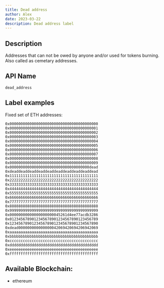 ```yaml
---
title: Dead address
author: Alex
date: 2023-03-22
description: Dead address label
---
```


## Description

Addresses that can not be owed by anyone and/or used for tokens burning. Also called as cemetary addresses.

## API Name

`dead_address`

## Label examples

Fixed set of ETH addresses:

```
0x0000000000000000000000000000000000000000
0x0000000000000000000000000000000000000001
0x0000000000000000000000000000000000000002
0x0000000000000000000000000000000000000003
0x0000000000000000000000000000000000000004
0x0000000000000000000000000000000000000005
0x0000000000000000000000000000000000000006
0x0000000000000000000000000000000000000007
0x0000000000000000000000000000000000000008
0x0000000000000000000000000000000000000009
0x000000000000000000000000000000000000dead
0xdeaddeaddeaddeaddeaddeaddeaddeaddeaddead
0x1111111111111111111111111111111111111111
0x2222222222222222222222222222222222222222
0x3333333333333333333333333333333333333333
0x4444444444444444444444444444444444444444
0x5555555555555555555555555555555555555555
0x6666666666666666666666666666666666666666
0x7777777777777777777777777777777777777777
0x8888888888888888888888888888888888888888
0x9999999999999999999999999999999999999999
0x00000000000000000000045261d4ee77acdb3286
0x0123456789012345678901234567890123456789
0x1234567890123456789012345678901234567890
0xdead000000000000000042069420694206942069
0xaaaaaaaaaaaaaaaaaaaaaaaaaaaaaaaaaaaaaaaa
0xbbbbbbbbbbbbbbbbbbbbbbbbbbbbbbbbbbbbbbbb
0xcccccccccccccccccccccccccccccccccccccccc
0xdddddddddddddddddddddddddddddddddddddddd
0xeeeeeeeeeeeeeeeeeeeeeeeeeeeeeeeeeeeeeeee
0xffffffffffffffffffffffffffffffffffffffff
```

## Available Blockchain:

* ethereum
